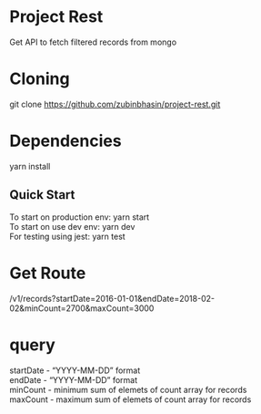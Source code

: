 # Project Rest

Get API to fetch filtered records from mongo

# Cloning
git clone https://github.com/zubinbhasin/project-rest.git

# Dependencies 
yarn install

## Quick Start

To start on production env: yarn start  <br>
To start on use dev env: yarn dev <br>
For testing using jest: yarn test <br>

##

# Get Route 
/v1/records?startDate=2016-01-01&endDate=2018-02-02&minCount=2700&maxCount=3000

# query
startDate - “YYYY-MM-DD” format <br>
endDate - “YYYY-MM-DD” format <br>
minCount - minimum sum of elemets of count array for records <br>
maxCount - maximum sum of elemets of count array for records <br>
